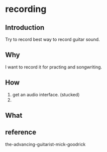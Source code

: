 # recording

## Introduction

Try to record best way to record guitar sound.

## Why

I want to record it for practing and songwriting.

## How

1. get an audio interface. (stucked)
2. 

## What


## reference

the-advancing-guitarist-mick-goodrick
